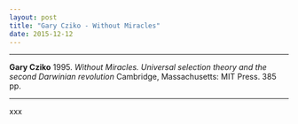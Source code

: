 ```yaml
---
layout: post
title: "Gary Cziko - Without Miracles"
date: 2015-12-12
---
```




***
<b>Gary Cziko</b> 1995. _Without Miracles. Universal selection theory and the second Darwinian revolution_ Cambridge, Massachusetts: MIT Press. 385 pp.

***

xxx
